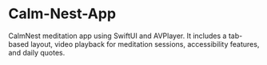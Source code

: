 # Calm-Nest-App
CalmNest meditation app using SwiftUI and AVPlayer. It includes a tab-based layout, video playback for meditation sessions, accessibility features, and daily quotes.
